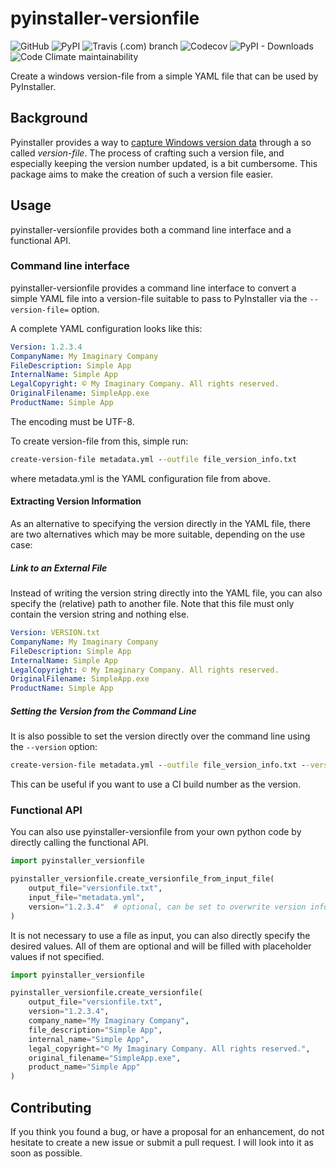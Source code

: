 # pyinstaller-versionfile
![GitHub](https://img.shields.io/github/license/dudenr33/pyinstaller-versionfile) 
![PyPI](https://img.shields.io/pypi/v/pyinstaller-versionfile)
![Travis (.com) branch](https://img.shields.io/travis/com/dudenr33/pyinstaller-versionfile/master)
![Codecov](https://img.shields.io/codecov/c/github/dudenr33/pyinstaller-versionfile/master)
![PyPI - Downloads](https://img.shields.io/pypi/dm/pyinstaller-versionfile)
![Code Climate maintainability](https://img.shields.io/codeclimate/maintainability/DudeNr33/pyinstaller-versionfile)

Create a windows version-file from a simple YAML file that can be used by PyInstaller.

## Background
Pyinstaller provides a way to [capture Windows version data](https://pyinstaller.readthedocs.io/en/stable/usage.html#capturing-windows-version-data)
through a so called _version-file_. The process of crafting such a version file, and especially keeping the version number
updated, is a bit cumbersome. 
This package aims to make the creation of such a version file easier.

## Usage
pyinstaller-versionfile provides both a command line interface and a functional API.

### Command line interface
pyinstaller-versionfile provides a command line interface to convert a simple YAML file into a version-file suitable
to pass to PyInstaller via the `--version-file=` option.

A complete YAML configuration looks like this:
```YAML
Version: 1.2.3.4
CompanyName: My Imaginary Company
FileDescription: Simple App
InternalName: Simple App
LegalCopyright: © My Imaginary Company. All rights reserved.
OriginalFilename: SimpleApp.exe
ProductName: Simple App
```
The encoding must be UTF-8.

To create version-file from this, simple run:
```cmd
create-version-file metadata.yml --outfile file_version_info.txt
```
where metadata.yml is the YAML configuration file from above.


#### Extracting Version Information
As an alternative to specifying the version directly in the YAML file, there are two alternatives which may be more
suitable, depending on the use case:

##### Link to an External File
Instead of writing the version string directly into the YAML file, you can also specify the (relative) path to another
file. Note that this file must only contain the version string and nothing else.

```YAML
Version: VERSION.txt
CompanyName: My Imaginary Company
FileDescription: Simple App
InternalName: Simple App
LegalCopyright: © My Imaginary Company. All rights reserved.
OriginalFilename: SimpleApp.exe
ProductName: Simple App
```

##### Setting the Version from the Command Line
It is also possible to set the version directly over the command line using the `--version` option:
```cmd
create-version-file metadata.yml --outfile file_version_info.txt --version 0.8.1.5
```
This can be useful if you want to use a CI build number as the version. 

### Functional API
You can also use pyinstaller-versionfile from your own python code by directly calling the functional API.
``` Python
import pyinstaller_versionfile

pyinstaller_versionfile.create_versionfile_from_input_file(
    output_file="versionfile.txt",
    input_file="metadata.yml",
    version="1.2.3.4"  # optional, can be set to overwrite version information (equivalent to --version when using the CLI)
)
```

It is not necessary to use a file as input, you can also directly specify the desired values.
All of them are optional and will be filled with placeholder values if not specified.
``` Python
import pyinstaller_versionfile

pyinstaller_versionfile.create_versionfile(
    output_file="versionfile.txt",
    version="1.2.3.4",
    company_name="My Imaginary Company",
    file_description="Simple App",
    internal_name="Simple App",
    legal_copyright="© My Imaginary Company. All rights reserved.",
    original_filename="SimpleApp.exe",
    product_name="Simple App"
)
```

## Contributing

If you think you found a bug, or have a proposal for an enhancement, do not hesitate 
to create a new issue or submit a pull request. I will look into it as soon
as possible.
